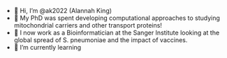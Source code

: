 - 👋 Hi, I’m @ak2022 (Alannah King)
- 👀 My PhD was spent developing computational approaches to studying mitochondrial carriers and other transport proteins!
- 💉 I now work as a Bioinformatician at the Sanger Institute looking at the global spread of S. pneumoniae and the impact of vaccines. 
- 🌱 I’m currently learning 

<!---
ak2022/ak2022 is a ✨ special ✨ repository because its `README.md` (this file) appears on your GitHub profile.
You can click the Preview link to take a look at your changes.
--->
